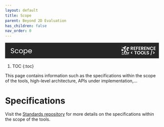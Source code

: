 ```yaml
---
layout: default
title: Scope
parent: Beyond 2D Evaluation
has_children: false
nav_order: 0
---
```

<img src="../../assets/images/Banner_Scope.png" /> 

1. TOC
{:toc}

This page contains information such as the specifications within the scope of the tools, high-level architecture, APIs under implementation,...

# Specifications
Visit the [Standards repository](https://5g-mag.github.io/Standards/pages/beyond2d.html) for more details on the specifications within the scope of the tools.
